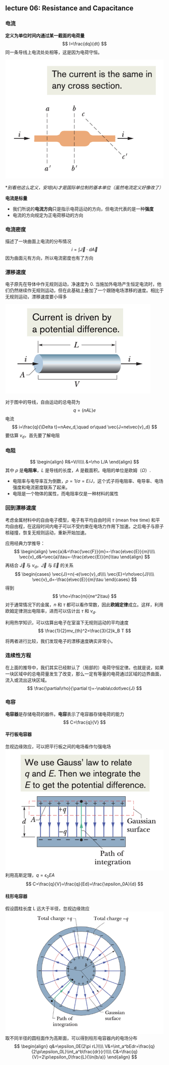 ## lecture 06: Resistance and Capacitance

### 电流

**定义为单位时间内通过某一截面的电荷量**
$$
I=\frac{dq}{dt}
$$
同一条导线上电流处处相等，这是因为电荷守恒。

![img/lec6/current.png](img/lec6/current.png)

**别看他这么定义，安培(A)才是国际单位制的基本单位（虽然电流定义好像改了）*

**电流是标量**

- 我们所说的**电流方向**只是指示电荷运动的方向，但电流代表的是一种**强度**
- 电流的方向规定为正电荷移动的方向

### 电流密度

描述了一块曲面上电流的分布情况
$$
i=\int\vec{J}\cdot d\vec{A}
$$
因为曲面元有方向，所以电流密度也有了方向

### 漂移速度

电子原先在导体中作无规则运动，净速度为 0. 当施加外电场产生恒定电流时，他们仍然继续作无规则运动，但在此基础上叠加了一个跟随电场漂移的速度。相比于无规则运动，漂移速度要小得多

![img/lec6/wire.png](img/lec6/wire.png)

对于图中的导线，自由运动的总电荷为
$$
q=(nAL)e
$$
电流
$$
i=\frac{q}{\Delta t}=nAev_d,\quad or\quad \vec{J=ne\vec{v}_d}
$$
要估算 $v_d$，首先要了解电阻

### 电阻

$$
\begin{align}
  R&=V/i\\\\
  &=\rho L/A
\end{align}
$$
其中 $\rho$ 是**电阻率**，$L$ 是导线的长度，$A$ 是截面积。电阻的单位是欧姆（$\Omega$）.

- 电阻率与电导率互为倒数，$\rho=1/\sigma=E/J$，这个式子将电阻率、电导率、电场强度和电流密度联系了起来。
- 电阻是一个物体的属性，而电阻率仅是一种材料的属性

### 回到漂移速度

考虑金属材料中的自由电子模型，电子有平均自由时间 $\tau$ (mean free time) 和平均自由程，在这段时间内电子可以不受约束在电场力作用下加速。之后电子与原子核碰撞，恢复无规则运动，重新开始加速。

应用经典力学推导：
$$
\begin{align}
  \vec{a}&=\frac{\vec{F}}{m}=-\frac{e\vec{E}}{m}\\\\
  \vec{v}_d&=\vec{a}\tau=-\frac{e\vec{E}}{m}\tau
\end{align}
$$
再结合 $\vec{J}$ 与 $v_d$，$\vec{J}$ 与 $\vec{E}$ 的关系
$$
\begin{cases}
  \vec{J}=n(-e)\vec{v}_d\\\\
  \vec{E}=\rho\vec{J}\\\\
  \vec{v}_d=-\frac{e\vec{E}}{m}\tau
\end{cases}
$$
得到
$$
\rho=\frac{m}{ne^2\tau}
$$
对于通常情况下的金属，$n$ 和 $\tau$ 都可以看作常数，因此**欧姆定律**成立。这样，利用欧姆定律测出电阻率，进而可以估计出 $\tau$ 和 $v_d$.

利用热学知识，可以估算出电子在室温下无规则运动的平均速度
$$
\frac{1}{2}mv_{th}^2=\frac{3}{2}k_B T
$$

将两者进行比较，我们发现电子的漂移速度确实非常小。

### 连续性方程

在上面的推导中，我们其实已经默认了（局部的）电荷守恒定律。也就是说，如果一块区域中的总电荷量发生了改变，那么一定有等量的电荷通过区域的边界曲面，流入或流出这块区域。
$$
\frac{\partial\rho}{\partial t}=-\nabla\cdot\vec{J}
$$

### 电容

**电容器**是存储电荷的器件。**电容**表示了电容器存储电荷的能力
$$
C=\frac{q}{V}
$$

#### 平行板电容器

忽视边缘效应，可以把平行板之间的电场看作匀强电场
![img/lec6/plate.png](img/lec6/plate.png)
利用高斯定理，$q=\epsilon_0EA$
$$
C=\frac{q}{V}=\frac{q}{Ed}=\frac{\epsilon_0A}{d}
$$

#### 柱形电容器

假设圆柱长度 L 远大于半径，忽视边缘效应
![img/lec6/cylinder.png](img/lec6/cylinder.png)
取不同半径的圆柱面作为高斯面，可以得到柱形电容器内的电场分布
$$
\begin{align}
  q&=\epsilon_0E(2\pi rL)\\\\
  V&=\int_a^bEdr=\frac{q}{2\pi\epsilon_0L}\int_a^b\frac{dr}{r}\\\\
  C&=\frac{q}{V}=2\pi\epsilon_0\frac{L}{\ln(b/a)}
\end{align}
$$
